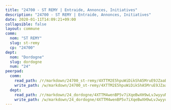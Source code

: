```yaml
---
title: "24700 - ST REMY | Entraide, Annonces, Initiatives"
description: "24700 - ST REMY | Entraide, Annonces, Initiatives"
date: 2020-01-11T14:09:21+09:00
collapsible: false
layout: commune
comm:
  nom: "ST REMY"
  slug: st-remy
  cp: "24700"
dept:
  nom: "Dordogne"
  slug: dordogne
  num: "24"
peerpad:
  comm:
    read_path: /r/markdown/24700_st-remy/4XTTM2E5hpuWiDikShA5MruE9JZaaB3zZn6Z3Gg1U1NJUoX4E
    write_path: /w/markdown/24700_st-remy/4XTTM2E5hpuWiDikShA5MruE9JZaaB3zZn6Z3Gg1U1NJUoX4E-K3TgUJqwL9zQCfsEbETAF3iLtkuV2b5Y1C2GCrzr4RtYNSJ4XWtZZHgAkfFUu1SbKWWA7ntpowBAFXCuw1fTcRGykBB7uHVyzCx3pSMYUTiE2qEDy7YMrMdESnD7g5D46VU3WJB4
  dept:
    read_path: /r/markdown/24_dordogne/4XTTM4wenBP5v7iXqeBwXH9wLvJwyyuNKzLxRyGzSZXmCuzgg
    write_path: /w/markdown/24_dordogne/4XTTM4wenBP5v7iXqeBwXH9wLvJwyyuNKzLxRyGzSZXmCuzgg-K3TgUusQQUSAmJPXozCTSBeqjqksxkVWGVxtHwEFrs5RuocQr8weKG2oQg7MVeg2F9Hhv7ggtBiBU8D9pdXEPa9M67VU3BzgAG9BCtQw3VY3Xcxk2YSegk3iUXMkpicGxxJr7mWp
---
```


